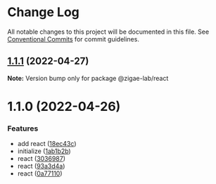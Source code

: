 # Change Log

All notable changes to this project will be documented in this file.
See [Conventional Commits](https://conventionalcommits.org) for commit guidelines.

## [1.1.1](https://github.com/zigae-lab/actions-test/compare/@zigae-lab/react@1.1.0...@zigae-lab/react@1.1.1) (2022-04-27)

**Note:** Version bump only for package @zigae-lab/react





# 1.1.0 (2022-04-26)


### Features

* add react ([18ec43c](https://github.com/zigae-lab/actions-test/commit/18ec43c261005de9bd30ef80bcd2fe5c14e1d41c))
* initialize ([1ab1b2b](https://github.com/zigae-lab/actions-test/commit/1ab1b2bc4cd3b517562381e0d4f757110f20389f))
* react ([3036987](https://github.com/zigae-lab/actions-test/commit/30369878c5f01e0f751e8b46996329da94221ab8))
* react ([93a3d4a](https://github.com/zigae-lab/actions-test/commit/93a3d4a2a01538f8ca4fe381eda23238cc06f217))
* react ([0a77110](https://github.com/zigae-lab/actions-test/commit/0a771102d25f1fe3d5efbdd5a362d7795b353fa8))
